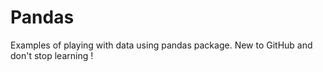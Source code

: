 # Pandas
Examples of playing with data using pandas package.
New to GitHub and don't stop learning !
